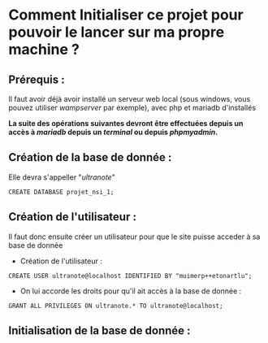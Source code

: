 # Comment Initialiser ce projet pour pouvoir le lancer sur ma propre machine ?

## Prérequis :

Il faut avoir déjà avoir installé un serveur web local (sous windows, vous pouvez utiliser *wampserver* par exemple), avec php et mariadb d'installés

**La suite des opérations suivantes devront être effectuées depuis un accès à _mariadb_ depuis un _terminal_ ou depuis _phpmyadmin_.**

## Création de la base de donnée :

Elle devra s'appeller "*ultranote*"

```mariadb
CREATE DATABASE projet_nsi_1;
```

## Création de l'utilisateur :

Il faut donc ensuite créer un utilisateur pour que le site puisse acceder à sa base de donnée

- Création de l'utilisateur :

```mariadb
CREATE USER ultranote@localhost IDENTIFIED BY "muimerp++etonartlu";
```

- On lui accorde les droits pour qu'il ait accès à la base de donnée :

```mariadb
GRANT ALL PRIVILEGES ON ultranote.* TO ultranote@localhost;
```

## Initialisation de la base de donnée :

